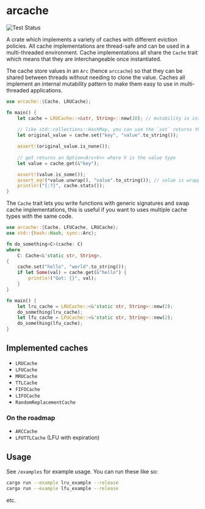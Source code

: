 # arcache

![Test Status](https://github.com/OwenPendrighElliott/arcache/actions/workflows/tests.yml/badge.svg)

A crate which implements a variety of caches with different eviction policies. All cache implementations are thread-safe and can be used in a multi-threaded environment. Cache implementations all share the `Cache` trait which means that they are interchangeable once instantiated.

The cache store values in an `Arc` (hence `arccache`) so that they can be shared between threads without needing to clone the value. Caches all implement an internal mutability pattern to make them easy to use in multi-threaded applications.

```rust
use arcache::{Cache, LRUCache};

fn main() {
    let cache = LRUCache::<&str, String>::new(10); // mutability is internally handled so you can use `let` instead of `let mut`
    
    // like std::collections::HashMap, you can use the `set` returns the previous value if it exists
    let original_value = cache.set("key", "value".to_string());

    assert!(original_value.is_none());
    
    // get returns an Option<Arc<V>> where V is the value type
    let value = cache.get(&"key");

    assert!(value.is_some());
    assert_eq!(*value.unwrap(), "value".to_string()); // value is wrapped in an Arc so you need to dereference it
    println!("{:?}", cache.stats());
}
```

The `Cache` trait lets you write functions with generic signatures and swap cache implementations, this is useful if you want to uses multiple cache types with the same code.

```rust
use arcache::{Cache, LFUCache, LRUCache};
use std::{hash::Hash, sync::Arc};

fn do_something<C>(cache: C)
where
    C: Cache<&'static str, String>,
{
    cache.set("hello", "world".to_string());
    if let Some(val) = cache.get(&"hello") {
        println!("Got: {}", val);
    }
}

fn main() {
    let lru_cache = LRUCache::<&'static str, String>::new(2);
    do_something(lru_cache);
    let lfu_cache = LFUCache::<&'static str, String>::new(2);
    do_something(lfu_cache);
}
```

## Implemented caches

+ `LRUCache`
+ `LFUCache`
+ `MRUCache`
+ `TTLCache`
+ `FIFOCache`
+ `LIFOCache`
+ `RandomReplacementCache`

### On the roadmap

+ `ARCCache`
+ `LFUTTLCache` (LFU with expiration)

## Usage

See `/examples` for example usage. You can run these like so:

```bash
cargo run --example lru_example --release
cargo run --example lfu_example --release
```

etc.